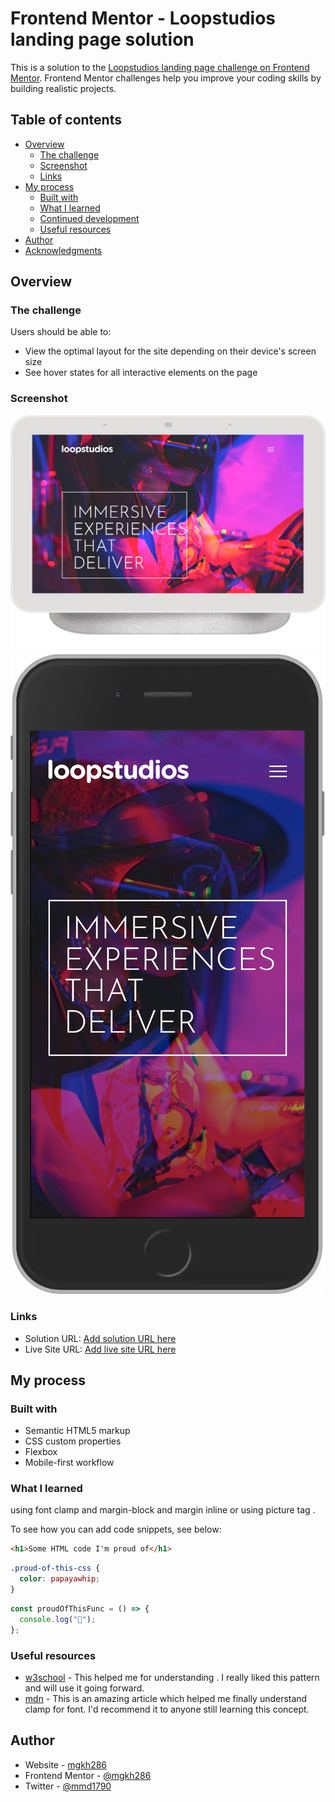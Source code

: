 # Frontend Mentor - Loopstudios landing page solution

This is a solution to the [Loopstudios landing page challenge on Frontend Mentor](https://www.frontendmentor.io/challenges/loopstudios-landing-page-N88J5Onjw). Frontend Mentor challenges help you improve your coding skills by building realistic projects.

## Table of contents

- [Overview](#overview)
  - [The challenge](#the-challenge)
  - [Screenshot](#screenshot)
  - [Links](#links)
- [My process](#my-process)
  - [Built with](#built-with)
  - [What I learned](#what-i-learned)
  - [Continued development](#continued-development)
  - [Useful resources](#useful-resources)
- [Author](#author)
- [Acknowledgments](#acknowledgments)

## Overview

### The challenge

Users should be able to:

- View the optimal layout for the site depending on their device's screen size
- See hover states for all interactive elements on the page

### Screenshot

![desktop](https://github.com/mgkh286/loopstudios-landing-page-main/blob/master/images/scrshot/desktop.png)
![mobile](https://github.com/mgkh286/loopstudios-landing-page-main/blob/master/images/scrshot/mobile.png)

### Links

- Solution URL: [Add solution URL here](https://www.frontendmentor.io/solutions/loopstudioslandingpagemain-using-html-css-js-U0_yF1KaY2)
- Live Site URL: [Add live site URL here](https://mgkh286.github.io/loopstudios-landing-page-main/)

## My process

### Built with

- Semantic HTML5 markup
- CSS custom properties
- Flexbox
- Mobile-first workflow

### What I learned

using font clamp and margin-block and margin inline or using picture tag .

To see how you can add code snippets, see below:

```html
<h1>Some HTML code I'm proud of</h1>
```

```css
.proud-of-this-css {
  color: papayawhip;
}
```

```js
const proudOfThisFunc = () => {
  console.log("🎉");
};
```

### Useful resources

- [w3school](https://www.w3schools.com/css/css3_transitions.asp) - This helped me for understanding . I really liked this pattern and will use it going forward.
- [mdn](https://developer.mozilla.org/en-US/docs/Web/CSS/clamp) - This is an amazing article which helped me finally understand clamp for font. I'd recommend it to anyone still learning this concept.

## Author

- Website - [mgkh286](https://github.com/mgkh286)
- Frontend Mentor - [@mgkh286](https://www.frontendmentor.io/profile/yourusername)
- Twitter - [@mmd1790](https://twitter.com/mmd1790)
